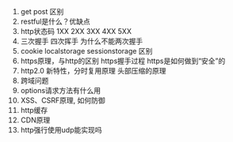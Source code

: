 1. get post 区别
2. restful是什么？优缺点
3. http状态码 1XX 2XX 3XX 4XX 5XX 
4. 三次握手 四次挥手 为什么不能两次握手
5. cookie localstorage sessionstorage 区别
6. https原理，与http的区别 https握手过程 https是如何做到“安全”的
7. http2.0 新特性，分时复用原理 头部压缩的原理
8. 跨域问题
9. options请求方法有什么用
10. XSS、CSRF原理, 如何防御
11. http缓存
12. CDN原理
13. http强行使用udp能实现吗
